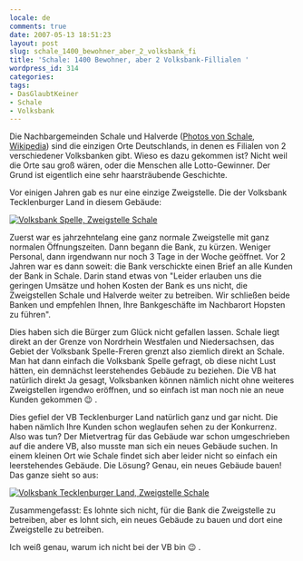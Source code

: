 ```yaml
---
locale: de
comments: true
date: 2007-05-13 18:51:23
layout: post
slug: schale_1400_bewohner_aber_2_volksbank_fi
title: 'Schale: 1400 Bewohner, aber 2 Volksbank-Fillialen '
wordpress_id: 314
categories:
tags:
- DasGlaubtKeiner
- Schale
- Volksbank
---
```


Die Nachbargemeinden Schale und Halverde ([Photos von Schale](http://flickr.com/photos/wannawork/sets/72157600210292743/),
[Wikipedia](http://de.wikipedia.org/wiki/Schale_%28Westfalen%29)) sind die
einzigen Orte Deutschlands, in denen es Filialen von 2 verschiedener
Volksbanken gibt. Wieso es dazu gekommen ist? Nicht weil die Orte sau groß
wären, oder die Menschen alle Lotto-Gewinner. Der Grund ist eigentlich eine
sehr haarsträubende Geschichte.



Vor einigen Jahren gab es nur eine einzige Zweigstelle. Die der Volksbank
Tecklenburger Land in diesem Gebäude:

[![Volksbank Spelle, Zweigstelle Schale](http://farm1.static.flickr.com/229/496345950_c439684209_m.jpg)](http://www.flickr.com/photos/wannawork/496345950/)

Zuerst war es jahrzehntelang eine ganz normale Zweigstelle mit ganz normalen
Öffnungszeiten. Dann begann die Bank, zu kürzen. Weniger Personal, dann
irgendwann nur noch 3 Tage in der Woche geöffnet. Vor 2 Jahren war es dann
soweit: die Bank verschickte einen Brief an alle Kunden der Bank in Schale.
Darin stand etwas von "Leider erlauben uns die geringen Umsätze und hohen
Kosten der Bank es uns nicht, die Zweigstellen Schale und Halverde weiter zu
betreiben. Wir schließen beide Banken und empfehlen Ihnen, Ihre Bankgeschäfte
im Nachbarort Hopsten zu führen". 

Dies haben sich die Bürger zum Glück nicht gefallen lassen. Schale liegt direkt
an der Grenze von Nordrhein Westfalen und Niedersachsen, das Gebiet der
Volksbank Spelle-Freren grenzt also ziemlich direkt an Schale. Man hat  dann
einfach die Volksbank Spelle gefragt, ob diese nicht Lust hätten, ein demnächst
leerstehendes Gebäude zu beziehen. Die VB hat natürlich direkt Ja gesagt,
Volksbanken können nämlich nicht ohne weiteres Zweigstellen irgendwo eröffnen,
und so einfach ist man noch nie an neue Kunden gekommen :wink: .

Dies gefiel der VB Tecklenburger Land natürlich ganz und gar nicht. Die haben
nämlich Ihre Kunden schon weglaufen sehen zu der Konkurrenz. Also was tun? Der
Mietvertrag für das Gebäude war schon umgeschrieben auf die andere VB, also
musste man sich ein neues Gebäude suchen. In einem kleinen Ort wie Schale
findet sich aber leider nicht so einfach ein leerstehendes Gebäude. Die Lösung?
Genau, ein neues Gebäude bauen! Das ganze sieht so aus:

[![Volksbank Tecklenburger Land, Zweigstelle Schale](http://farm1.static.flickr.com/195/496383037_54e531a293_m.jpg)](http://www.flickr.com/photos/wannawork/496383037/)

Zusammengefasst: Es lohnte sich nicht, für die Bank die Zweigstelle zu
betreiben, aber es lohnt sich, ein neues Gebäude zu bauen und dort eine
Zweigstelle zu betreiben.

Ich weiß genau, warum ich nicht bei der VB bin :wink: .
